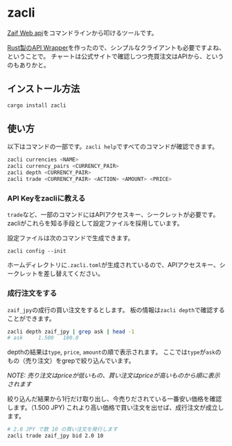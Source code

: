 # zacli

[Zaif Web api](http://techbureau-api-document.readthedocs.io/ja/latest/index.html)をコマンドラインから叩けるツールです。

[Rust製のAPI Wrapper](https://github.com/yajamon/zaif-api-rust)を作ったので、シンプルなクライアントも必要ですよね、ということで。
チャートは公式サイトで確認しつつ売買注文はAPIから、というのもありかと。

## インストール方法

```sh
cargo install zacli
```

## 使い方

以下はコマンドの一部です。`zacli help`ですべてのコマンドが確認できます。

```sh
zacli currencies <NAME>
zacli currency_pairs <CURRENCY_PAIR>
zacli depth <CURRENCY_PAIR>
zacli trade <CURRENCY_PAIR> <ACTION> <AMOUNT> <PRICE>
```

### API Keyをzacliに教える

`trade`など、一部のコマンドにはAPIアクセスキー、シークレットが必要です。
zacliがこれらを知る手段として設定ファイルを採用しています。

設定ファイルは次のコマンドで生成できます。

`zacli config --init`

ホームディレクトリに`.zacli.toml`が生成されているので、APIアクセスキー、シークレットを差し替えてください。

### 成行注文をする

`zaif_jpy`の成行の買い注文をするとします。
板の情報は`zacli depth`で確認することができます。

```sh
zacli depth zaif_jpy | grep ask | head -1
# ask     1.500   100.0
```

depthの結果は`type`, `price`, `amount`の順で表示されます。
ここでは`type`が`ask`のもの（売り注文）をgrepで絞り込んでいます。

*NOTE: 売り注文はpriceが低いもの、買い注文はpriceが高いものから順に表示されます*

絞り込んだ結果から1行だけ取り出し、今売りだされている一番安い価格を確認します。（1.500 JPY)
これより高い価格で買い注文を出せば、成行注文が成立します。

```sh
# 2.0 JPY で数 10 の買い注文を発行します
zacli trade zaif_jpy bid 2.0 10
```
